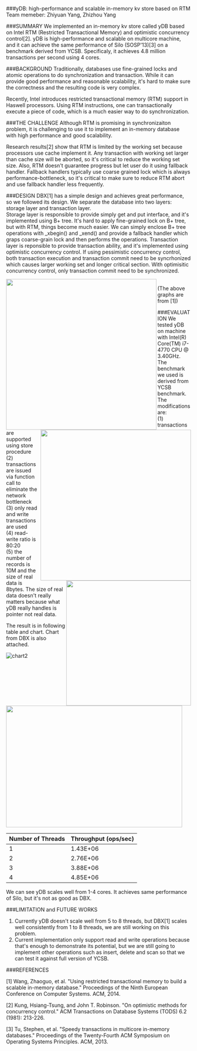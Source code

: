 ###yDB: high-performance and scalable in-memory kv store based on RTM
Team memeber: Zhiyuan Yang, Zhizhou Yang

###SUMMARY
We implemented an in-memory kv store called yDB based on Intel RTM (Restricted Transactional Memory) and optimistic concurrency control[2]. yDB is high-performance and scalable on multicore machine, and it can achieve the same performance of Silo (SOSP'13)[3] on a benchmark derived from YCSB. Specificaly, it achieves 4.8 million transactions per second using 4 cores.


###BACKGROUND
Traditionally, databases use fine-grained locks and atomic operations to do synchronization and transaction. While it can provide good performance and reasonable scalability, it's hard to make sure the correctness and the resulting code is very complex.  

Recently, Intel introduces restricted transactional memory (RTM) support in Haswell processors. Using RTM instructions, one can transactionally execute a piece of code, which is a much easier way to do synchronization.

###THE CHALLENGE
Although RTM is promising in synchronizaiton problem, it is challenging to use it to implement an in-memory database with high performance and good scalability. 

Research results[2] show that RTM is limited by the working set because processors use cache implement it. Any transaction with working set larger than cache size will be aborted, so it's critical to reduce the working set size. Also, RTM doesn't guarantee progress but let user do it using fallback handler. Fallback handlers typically use coarse grained lock which is always performance-bottleneck, so it's critical to make sure to reduce RTM abort and use fallback handler less frequently.

###DESIGN
DBX[1] has a simple design and achieves great performance, so we followed its design. We separate the database into two layers: storage layer and transaction layer.  
Storage layer is responsible to provide simply get and put interface, and it's implemented using B+ tree. It's hard to apply fine-grained lock on B+ tree, but with RTM, things become much easier. We can simply enclose B+ tree operations with _xbegin() and _xend() and provide a fallback handler which graps coarse-grain lock and then performs the operations.
Transaction layer is reponsible to provide transaction ability, and it's implemented using optimistic concurrency control. If using pessimistic concurrency control, both transaction execution and transaction commit need to be syncrhonized which causes larger working set and longer critical section. With optimisitic concurrency control, only transaction commit need to be synchronized.  

<a href="url"><img src="https://raw.githubusercontent.com/Zhiyuan-Yang/yDB/occ/d3.png?token=AHtqN5pOLhWpt10bxNEsF5xK2l4O0_hBks5VVo-owA%3D%3D" align="left" width="410"></a>

<a href="url"><img src="https://raw.githubusercontent.com/Zhiyuan-Yang/yDB/occ/d2.png?token=AHtqN_69vtOKhbnZaAYZqR2aBzrX6XfHks5VVo-awA%3D%3D" align="right" width="410"></a>

<a href="url"><img src="https://raw.githubusercontent.com/Zhiyuan-Yang/yDB/occ/design1.png?token=AHtqN2wYvNuJuL_wYqxUoi6uigNyUm_Mks5VVo9ywA%3D%3D" align="right" height="340"></a>

<br/>
(The above graphs are from [1])  

###EVALUATION
We tested yDB on machine with Intel(R) Core(TM) i7-4770 CPU @ 3.40GHz. The benchmark we used is derived from YCSB benchmark. The modifications are:  
(1) transactions are supported using store procedure  
(2) transactions are issued via function call to eliminate the network bottleneck  
(3) only read and write transactions are used  
(4) read-write ratio is 80:20  
(5) the number of records is 10M and the size of real data is 8bytes. The size of real data doesn't really matters because what yDB really handles is pointer not real data.  

The result is in following table and chart. Chart from DBX is also attached. 

![chart2](https://raw.githubusercontent.com/Zhiyuan-Yang/yDB/occ/chart2.png?token=AHtqN77Ok8P7OSXOdewGzm4Wf7Q1Vq42ks5VVoQLwA%3D%3D)

<a href="url"><img src="https://raw.githubusercontent.com/Zhiyuan-Yang/yDB/occ/chart1.png?token=AHtqN19LmOKlJB_kHZFtf-f_PU2MjjUWks5VVoPwwA%3D%3D" height="331" width="480" ></a>

Number of Threads | Throughput (ops/sec)
------------ | -------------
1	| 1.43E+06
2	| 2.76E+06
3	| 3.88E+06
4	| 4.85E+06

We can see yDB scales well from 1-4 cores. It achieves same performance of Silo, but it's not as good as DBX.


###LIMITATION and FUTURE WORKS
1. Currently yDB doesn't scale well from 5 to 8 threads, but DBX[1] scales well consistently from 1 to 8 threads, we are still working on this problem. 
2. Current implementation only support read and write operations because that's enough to demonstrate its potential, but we are still going to implement other operations such as insert, delete and scan so that we can test it against full version of YCSB. 

###REFERENCES

[1] Wang, Zhaoguo, et al. "Using restricted transactional memory to build a scalable in-memory database." Proceedings of the Ninth European Conference on Computer Systems. ACM, 2014.

[2] Kung, Hsiang-Tsung, and John T. Robinson. "On optimistic methods for concurrency control." ACM Transactions on Database Systems (TODS) 6.2 (1981): 213-226.

[3] Tu, Stephen, et al. "Speedy transactions in multicore in-memory databases." Proceedings of the Twenty-Fourth ACM Symposium on Operating Systems Principles. ACM, 2013.
